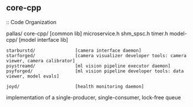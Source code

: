 ## core-cpp

:: Code Organization

pallas/ 
    core-cpp/                 [common lib]
	microservice.h
	shm_spsc.h
	timer.h
    model-cpp/                [model interface lib]
    
    starburstd/               [camera interface daemon]
    starforged/               [camera visualizer developer tools: camera viewer, camera calibrator]
    psystreamd/               [ml vision pipeline executor daemon]
    psyforged/                [ml vision pipeline developer tools: data viewer, model evals]

    joyd/                     [health monitoring daemon]

implementation of a single-producer, single-consumer, lock-free queue